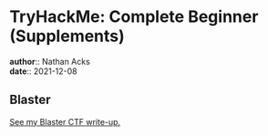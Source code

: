# TryHackMe: Complete Beginner (Supplements)

**author**:: Nathan Acks  
**date**:: 2021-12-08

## Blaster

[See my Blaster CTF write-up.](../notes/tryhackme-blaster.md)
